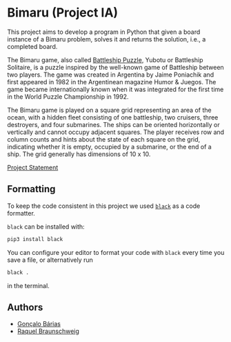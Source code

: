 # Bimaru (Project IA)

This project aims to develop a program in Python that
given a board instance of a Bimaru problem, solves it and returns
the solution, i.e., a completed board.

The Bimaru game, also called [Battleship Puzzle](https://en.wikipedia.org/wiki/Battleship_(puzzle)), Yubotu or Battleship
Solitaire, is a puzzle inspired by the well-known game of Battleship between two players.
The game was created in Argentina by Jaime Poniachik and first appeared in 1982 in the
Argentinean magazine Humor & Juegos. The game became internationally known when it was integrated
for the first time in the World Puzzle Championship in 1992.

The Bimaru game is played on a square grid representing an area of the ocean, with a hidden
fleet consisting of one battleship, two cruisers, three destroyers, and four submarines. The ships
can be oriented horizontally or vertically and cannot occupy adjacent squares. The player receives
row and column counts and hints about the state of each square on the grid, indicating whether it
is empty, occupied by a submarine, or the end of a ship. The grid generally has dimensions of 10 x 10.

[Project Statement](docs/statement.pdf)

## Formatting

To keep the code consistent in this project we used [`black`](https://github.com/psf/black) as a code formatter.

`black` can be installed with:

```bash
pip3 install black
```

You can configure your editor to format your code with `black` every time you save
a file, or alternatively run

```bash
black .
```

in the terminal.

## Authors

- [Gonçalo Bárias](https://github.com/goncalobarias)
- [Raquel Braunschweig](https://github.com/iquelli)
